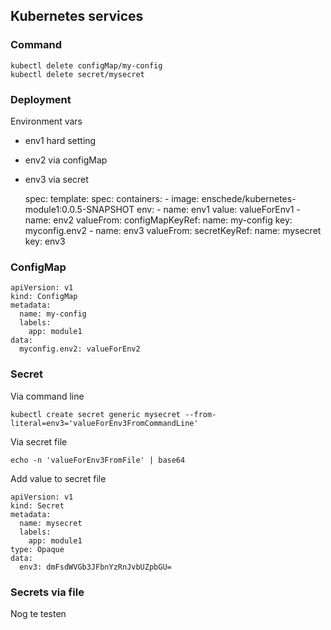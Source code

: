 ## Kubernetes services

### Command

    kubectl delete configMap/my-config
    kubectl delete secret/mysecret

### Deployment

Environment vars
- env1 hard setting
- env2 via configMap
- env3 via secret


    spec:
      template:
        spec:
          containers:
          - image: enschede/kubernetes-module1:0.0.5-SNAPSHOT
            env:
              - name: env1
                value: valueForEnv1
              - name: env2
                valueFrom:
                  configMapKeyRef:
                    name: my-config
                    key: myconfig.env2
              - name: env3
                valueFrom:
                  secretKeyRef:
                    name: mysecret
                    key: env3

### ConfigMap

    apiVersion: v1
    kind: ConfigMap
    metadata:
      name: my-config
      labels:
        app: module1
    data:
      myconfig.env2: valueForEnv2

### Secret
Via command line

    kubectl create secret generic mysecret --from-literal=env3='valueForEnv3FromCommandLine'

Via secret file

    echo -n 'valueForEnv3FromFile' | base64
    
Add value to secret file

    apiVersion: v1
    kind: Secret
    metadata:
      name: mysecret
      labels:
        app: module1
    type: Opaque
    data:
      env3: dmFsdWVGb3JFbnYzRnJvbUZpbGU=

### Secrets via file
Nog te testen
